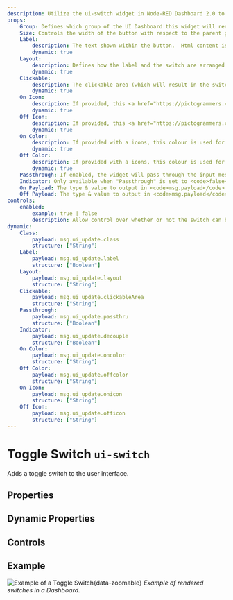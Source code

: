```yaml
---
description: Utilize the ui-switch widget in Node-RED Dashboard 2.0 to create interactive toggle controls for dynamic dashboard interactions.
props:
    Group: Defines which group of the UI Dashboard this widget will render in.
    Size: Controls the width of the button with respect to the parent group. Maximum value is the width of the group.
    Label:
        description: The text shown within the button.  Html content is allowed.
        dynamic: true
    Layout:
        description: Defines how the label and the switch are arranged. Users can choose between different layout options such as aligning elements to the left, left reversed, spread evenly or spread evenly but in reversed order.
        dynamic: true
    Clickable:
        description: The clickable area (which will result in the switch toggling).
        dynamic: true
    On Icon:
        description: If provided, this <a href="https://pictogrammers.com/library/mdi/" target="_blank">Material Design icon</a> will replace the default switch when in "on" state. No need to include the <code>mdi</code> prefix.
        dynamic: true
    Off Icon:
        description: If provided, this <a href="https://pictogrammers.com/library/mdi/" target="_blank">Material Design icon</a> will replace the default switch when in "off" state. No need to include the <code>mdi</code> prefix.
        dynamic: true
    On Color:
        description: If provided with a icons, this colour is used for the icon when in "on" state
        dynamic: true
    Off Color:
        description: If provided with a icons, this colour is used for the icon when in "off" state
        dynamic: true
    Passthrough: If enabled, the widget will pass through the input message to the output.
    Indicator: Only available when "Passthrough" is set to <code>false</code>. Defines whether the switch shows the status of the output, or any provided input via <code>msg.payload</code>.
    On Payload: The type & value to output in <code>msg.payload</code> when the switch is turned on.
    Off Payload: The type & value to output in <code>msg.payload</code> when the switch is turned off.
controls:
    enabled:
        example: true | false
        description: Allow control over whether or not the switch can be toggled via the UI.
dynamic:
    Class:
        payload: msg.ui_update.class
        structure: ["String"]
    Label:
        payload: msg.ui_update.label
        structure: ["Boolean"]
    Layout:
        payload: msg.ui_update.layout
        structure: ["String"]
    Clickable:
        payload: msg.ui_update.clickableArea
        structure: ["String"]
    Passthrough:
        payload: msg.ui_update.passthru
        structure: ["Boolean"]
    Indicator:
        payload: msg.ui_update.decouple
        structure: ["Boolean"]
    On Color:
        payload: msg.ui_update.oncolor
        structure: ["String"]
    Off Color:
        payload: msg.ui_update.offcolor
        structure: ["String"]
    On Icon:
        payload: msg.ui_update.onicon
        structure: ["String"]
    Off Icon:
        payload: msg.ui_update.officon
        structure: ["String"]
---
```


<script setup>
    import TryDemo from "./../../../components/TryDemo.vue";
</script>


<TryDemo href="switch">

# Toggle Switch `ui-switch`

</TryDemo>

Adds a toggle switch to the user interface.

## Properties

<PropsTable/>

## Dynamic Properties

<DynamicPropsTable/>

## Controls

<ControlsTable/>

## Example

![Example of a Toggle Switch](/images/node-examples/ui-switch.png "Example of a Toggle Switch"){data-zoomable}
*Example of rendered switches in a Dashboard.*
